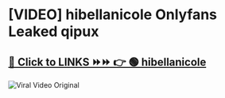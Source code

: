 
 # [VIDEO] hibellanicole Onlyfans Leaked qipux

## <h2><a href="https://clipsfans.com/hibellanicole&ref=git">🔗 Click to LINKS ⏩⏩ 👉 🟢 hibellanicole </a></h2>

<a href="https://clipsfans.com/hibellanicole&ref=git" rel="nofollow" data-target="animated-image.originalLink"><img src="https://i.ibb.co.com/xMMVF88/686577567.gif" alt="Viral Video Original" style="max-width: 100%; display: inline-block;" data-target="animated-image.originalImage"></a>


